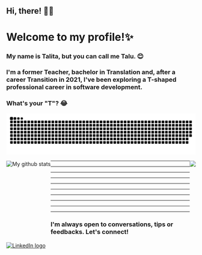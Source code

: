## Hi, there! 👋🏽

# Welcome to my profile!✨

<p  align="left">
 
  ### My name is Talita, but you can call me Talu. 😊
  
  ### I'm a former Teacher, bachelor in Translation and, after a career Transition in 2021, I've been exploring a T-shaped professional career in software development.
  
  ### What's your "T"? 😂
</p>

![Snake animation](https://github.com/t4lu/t4lu/blob/output/github-contribution-grid-snake.svg)

<img align="left" height="190cm" src="https://github-readme-stats.vercel.app/api/top-langs/?username=t4lu&layout=compact&langs_count=7&theme=dracula" alt="My github stats"/>

<img align="right" height="190cm" src="https://github-readme-stats.vercel.app/api?username=t4lu&show_icons=true&theme=tokyonight&include_all_commits=true&count_private=true" />

<hr>
<hr>
<hr>
<hr>
<hr>
<hr>
<hr>
<hr>
<hr>
<hr>

<p align="left">
  
  ### I'm always open to conversations, tips or feedbacks. Let's connect!
  <a href="https://linkedin.com/in/t4lu" target="blank"><img align="center" src="https://raw.githubusercontent.com/rahuldkjain/github-profile-readme-generator/master/src/images/icons/Social/linked-in-alt.svg" alt="LinkedIn logo " height="30" width="30" /></a>
</p>

